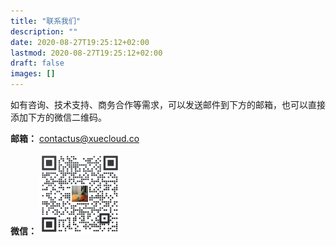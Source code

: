 ```yaml
---
title: "联系我们"
description: ""
date: 2020-08-27T19:25:12+02:00
lastmod: 2020-08-27T19:25:12+02:00
draft: false
images: []
---
```


如有咨询、技术支持、商务合作等需求，可以发送邮件到下方的邮箱，也可以直接添加下方的微信二维码。

**邮箱：** [contactus@xuecloud.co](mailto:contactus@xuecloud.co)

**微信：** <img src="wecom_h.png" width="130" height="130">

